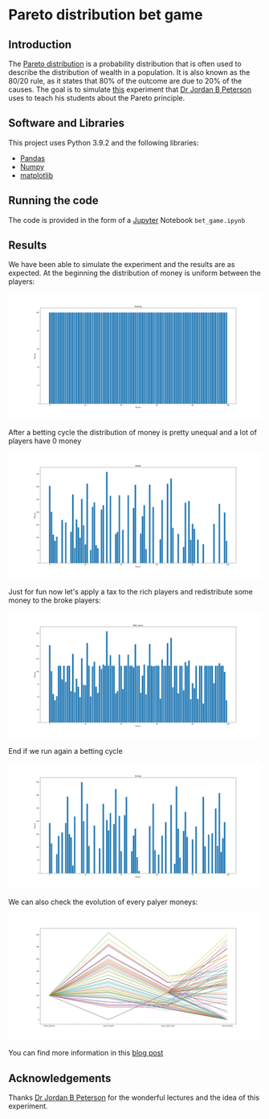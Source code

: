 # Pareto distribution bet game

## Introduction

The [Pareto distribution](https://en.wikipedia.org/wiki/Pareto_distribution) is a probability distribution that is often used to describe the distribution of wealth in a population. It is also known as the 80/20 rule, as it states that 80% of the outcome are due to 20% of the causes. The goal is to simulate [this](https://www.youtube.com/watch?v=TcEWRykSgwE) experiment that [Dr Jordan B Peterson](https://www.jordanbpeterson.com/) uses to teach his students about the Pareto principle.

## Software and Libraries

This project uses Python 3.9.2 and the following libraries:
* [Pandas](https://pandas.pydata.org/)
* [Numpy](https://numpy.org/)
* [matplotlib](https://pypi.org/project/matplotlib/)

## Running the code

The code is provided in the form of a [Jupyter](https://jupyter.org/) Notebook `bet_game.ipynb`

## Results

We have been able to simulate the experiment and the results are as expected. At the beginning the distribution of money is uniform between the players:

![Starting](players_status_checkpoints/starting.png)

After a betting cycle the distribution of money is pretty unequal and a lot of players have 0 money

![Middle](players_status_checkpoints/middle.png)

Just for fun now let's apply a tax to the rich players and redistribute some money to the broke players:

![After Taxes](players_status_checkpoints/after_taxes.png)

End if we run again a betting cycle

![Ending](players_status_checkpoints/ending.png)

We can also check the evolution of every palyer moneys:

![Money Trend](images/money_trend.png)

You can find more information in this [blog post](https://simone-rigoni01.medium.com/)

## Acknowledgements

Thanks [Dr Jordan B Peterson](https://www.jordanbpeterson.com/) for the wonderful lectures and the idea of this experiment.
